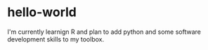 # hello-world
I'm currently learnign R and plan to add python and some software development skills to my toolbox.
